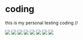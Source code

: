 # coding
this is my personal testing coding //







<img src="https://img.icons8.com/color/100/null/c-programming.png"/>



<img src="https://img.icons8.com/color/100/null/c-plus-plus-logo.png"/>

<img src="https://img.icons8.com/external-tal-revivo-color-tal-revivo/100/null/external-python-an-interpreted-high-level-general-purpose-programming-language-logo-color-tal-revivo.png"/>



<img src="https://img.icons8.com/arcade/100/null/html.png"/>


<img src="https://img.icons8.com/arcade/100/null/javascript.png"/>



<img src="https://img.icons8.com/arcade/100/null/xml.png"/>


<img src="https://img.icons8.com/external-flaticons-lineal-color-flat-icons/100/null/external-java-mobile-app-development-flaticons-lineal-color-flat-icons-4.png"/>


<img src="https://img.icons8.com/stickers/100/null/artificial-intelligence.png"/>
